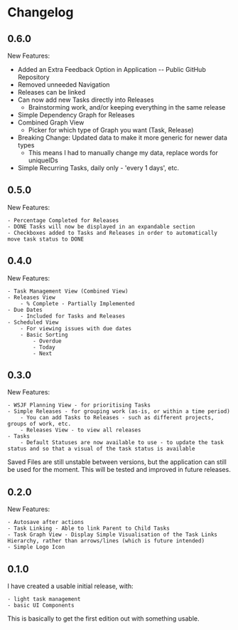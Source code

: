 # Changelog

## 0.6.0
New Features:

- Added an Extra Feedback Option in Application -- Public GitHub Repository
- Removed unneeded Navigation
- Releases can be linked
- Can now add new Tasks directly into Releases
	- Brainstorming work, and/or keeping everything in the same release
- Simple Dependency Graph for Releases
- Combined Graph View
	- Picker for which type of Graph you want (Task, Release)
- Breaking Change: Updated data to make it more generic for newer data types
	- This means I had to manually change my data, replace words for uniqueIDs
- Simple Recurring Tasks, daily only - 'every 1 days', etc.

## 0.5.0
New Features:

    - Percentage Completed for Releases
    - DONE Tasks will now be displayed in an expandable section
    - Checkboxes added to Tasks and Releases in order to automatically move task status to DONE

## 0.4.0
New Features:

    - Task Management View (Combined View)
    - Releases View
        - % Complete - Partially Implemented
    - Due Dates
        - Included for Tasks and Releases
    - Scheduled View
        - For viewing issues with due dates
        - Basic Sorting
            - Overdue
            - Today
            - Next

## 0.3.0
New Features:

    - WSJF Planning View - for prioritising Tasks
    - Simple Releases - for grouping work (as-is, or within a time period)
        - You can add Tasks to Releases - such as different projects, groups of work, etc.
        - Releases View - to view all releases
    - Tasks
        - Default Statuses are now available to use - to update the task status and so that a visual of the task status is available

Saved Files are still unstable between versions, but the application can still be used for the moment.
This will be tested and improved in future releases.

## 0.2.0
New Features:

    - Autosave after actions
    - Task Linking - Able to link Parent to Child Tasks
    - Task Graph View - Display Simple Visualisation of the Task Links Hierarchy, rather than arrows/lines (which is future intended)
    - Simple Logo Icon


## 0.1.0
I have created a usable initial release, with:

    - light task management
    - basic UI Components

This is basically to get the first edition out with something usable.